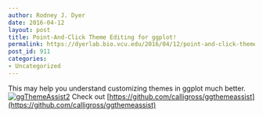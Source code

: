 ```yaml
---
author: Rodney J. Dyer
date: 2016-04-12
layout: post
title: Point-And-Click Theme Editing for ggplot!
permalink: https://dyerlab.bio.vcu.edu/2016/04/12/point-and-click-theme-editing-for-ggplot/index.html
post_id: 911
categories: 
- Uncategorized
---
```

This may help you understand customizing themes in ggplot much better.
[![ggThemeAssist2](http://dyerlab.bio.vcu.edu/wp-content/uploads/sites/4831/2016/04/ggThemeAssist2-1024x576.gif)](https://github.com/calligross/ggthemeassist)
Check out 
[https://github.com/calligross/ggthemeassist](https://github.com/calligross/ggthemeassist)
